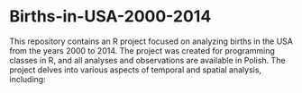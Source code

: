 # Births-in-USA-2000-2014
This repository contains an R project focused on analyzing births in the USA from the years 2000 to 2014. The project was created for programming classes in R, and all analyses and observations are available in Polish. The project delves into various aspects of temporal and spatial analysis, including:
